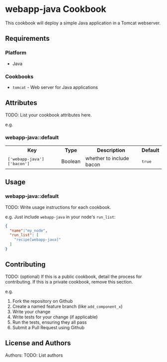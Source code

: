 # webapp-java Cookbook

This cookbook will deploy a simple Java application in a Tomcat webserver.

## Requirements

### Platform

- Java

### Cookbooks

- `tomcat` - Web server for Java applications

## Attributes

TODO: List your cookbook attributes here.

e.g.
### webapp-java::default

<table>
  <tr>
    <th>Key</th>
    <th>Type</th>
    <th>Description</th>
    <th>Default</th>
  </tr>
  <tr>
    <td><tt>['webapp-java']['bacon']</tt></td>
    <td>Boolean</td>
    <td>whether to include bacon</td>
    <td><tt>true</tt></td>
  </tr>
</table>

## Usage

### webapp-java::default

TODO: Write usage instructions for each cookbook.

e.g.
Just include `webapp-java` in your node's `run_list`:

```json
{
  "name":"my_node",
  "run_list": [
    "recipe[webapp-java]"
  ]
}
```

## Contributing

TODO: (optional) If this is a public cookbook, detail the process for contributing. If this is a private cookbook, remove this section.

e.g.
1. Fork the repository on Github
2. Create a named feature branch (like `add_component_x`)
3. Write your change
4. Write tests for your change (if applicable)
5. Run the tests, ensuring they all pass
6. Submit a Pull Request using Github

## License and Authors

Authors: TODO: List authors
